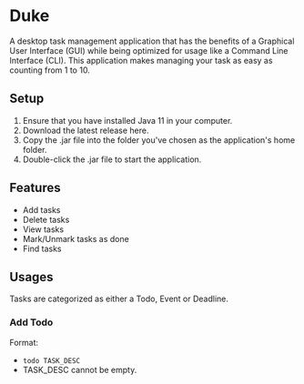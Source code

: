 # Duke

A desktop task management application that has the benefits of a Graphical User Interface (GUI) while being optimized for usage like a Command Line Interface (CLI). This application makes managing your task as easy as counting from 1 to 10.

## Setup

1. Ensure that you have installed Java 11 in your computer.
2. Download the latest release here.
3. Copy the .jar file into the folder you've chosen as the application's home folder.
4. Double-click the .jar file to start the application.

## Features
- Add tasks
- Delete tasks
- View tasks
- Mark/Unmark tasks as done
- Find tasks

## Usages
Tasks are categorized as either a Todo, Event or Deadline.

### Add Todo
Format:
- `todo TASK_DESC`
- TASK_DESC cannot be empty.

